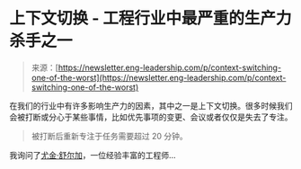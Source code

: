 <!--yml

category: 未分类

date: 2024-05-27 14:47:53

-->

# 上下文切换 - 工程行业中最严重的生产力杀手之一

> 来源：[https://newsletter.eng-leadership.com/p/context-switching-one-of-the-worst](https://newsletter.eng-leadership.com/p/context-switching-one-of-the-worst)

在我们的行业中有许多影响生产力的因素，其中之一是上下文切换。很多时候我们会被打断或分心于某些事情，比如优先事项的变更、会议或者仅仅是失去了专注。

> 被打断后重新专注于任务需要超过 20 分钟。

我询问了[尤金·舒尔加](https://www.linkedin.com/in/eugenes3/)，一位经验丰富的工程师…

